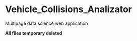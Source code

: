 # Vehicle_Collisions_Analizator
Multipage data science web application

**All files temporary deleted**
